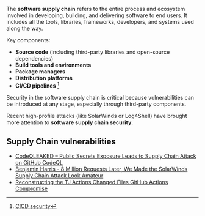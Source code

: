 The **software supply chain** refers to the entire process and ecosystem involved in developing, building, and delivering software to end users. It includes all the tools, libraries, frameworks, developers, and systems used along the way.

Key components:
- **Source code** (including third-party libraries and open-source dependencies)
- **Build tools and environments**
- **Package managers**
- **Distribution platforms**
- **CI/CD pipelines** [^1]

Security in the software supply chain is critical because vulnerabilities can be introduced at any stage, especially through third-party components. 

Recent high-profile attacks (like SolarWinds or Log4Shell) have brought more attention to **software supply chain security**.

## Supply Chain vulnerabilities
- [CodeQLEAKED – Public Secrets Exposure Leads to Supply Chain Attack on GitHub CodeQL](../../Readwise/Articles/Harry%20Hayward%20-%20CodeQLEAKED%20–%20Public%20Secrets%20Exposure%20Leads%20to%20Supply%20Chain%20Attack%20on%20GitHub%20CodeQL.md)
- [Benjamin Harris - 8 Million Requests Later, We Made the SolarWinds Supply Chain Attack Look Amateur](../../Readwise/Articles/Benjamin%20Harris%20-%208%20Million%20Requests%20Later,%20We%20Made%20the%20SolarWinds%20Supply%20Chain%20Attack%20Look%20Amateur.md)
- [Reconstructing the TJ Actions Changed Files GitHub Actions Compromise](../../Readwise/Articles/Blog%20–%20Snyk%20-%20Reconstructing%20the%20TJ%20Actions%20Changed%20Files%20GitHub%20Actions%20Compromise.md)

[^1]: [CICD security](CICD%20security.md)
